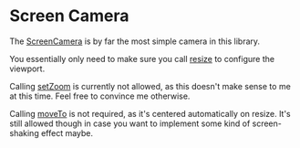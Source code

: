 # Screen Camera

The [ScreenCamera](../api/classes/ScreenCamera.md) is by far the most simple camera in this library.

You essentially only need to make sure you call [resize](../api/classes/ScreenCamera.md#resize) to configure the viewport.

Calling [setZoom](../api/classes/ScreenCamera.md#setzoom) is currently not allowed, as this doesn't make sense to me at this time. Feel free to convince me otherwise.

Calling [moveTo](../api/classes/ScreenCamera.md#moveto) is not required, as it's centered automatically on resize. It's still allowed though in case you want to implement some kind of screen-shaking effect maybe.
